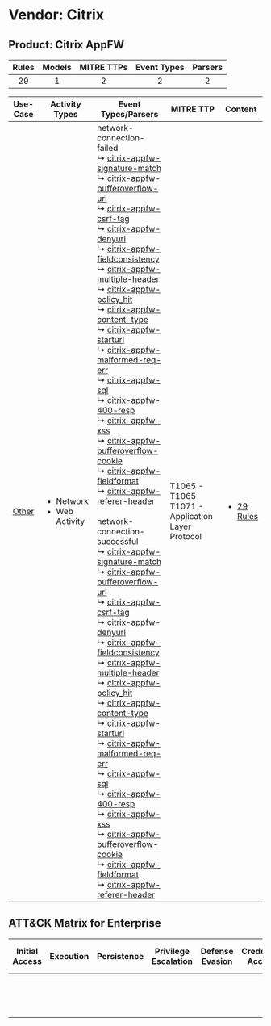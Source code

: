 Vendor: Citrix
==============
Product: Citrix AppFW
---------------------
| Rules | Models | MITRE TTPs | Event Types | Parsers |
|:-----:|:------:|:----------:|:-----------:|:-------:|
|  29   |   1    |     2      |      2      |    2    |

|                Use-Case                | Activity Types                                 | Event Types/Parsers                                                                                                                                                                                                                                                                                                                                                                                                                                                                                                                                                                                                                                                                                                                                                                                                                                                                                                                                                                                                                                                                                                                                                                                                                                                                                                                                                                                                                                                                                                                                                                                                                                                                                                                                                                                                                                                                                                                                                                                                                                                                                                                                                                                                                                                                                                                                                                                                                                                                                                                                                                                                                                                                                                                                                                                                                                                                                          | MITRE TTP                                               | Content                                                                     |
|:--------------------------------------:| ---------------------------------------------- | ------------------------------------------------------------------------------------------------------------------------------------------------------------------------------------------------------------------------------------------------------------------------------------------------------------------------------------------------------------------------------------------------------------------------------------------------------------------------------------------------------------------------------------------------------------------------------------------------------------------------------------------------------------------------------------------------------------------------------------------------------------------------------------------------------------------------------------------------------------------------------------------------------------------------------------------------------------------------------------------------------------------------------------------------------------------------------------------------------------------------------------------------------------------------------------------------------------------------------------------------------------------------------------------------------------------------------------------------------------------------------------------------------------------------------------------------------------------------------------------------------------------------------------------------------------------------------------------------------------------------------------------------------------------------------------------------------------------------------------------------------------------------------------------------------------------------------------------------------------------------------------------------------------------------------------------------------------------------------------------------------------------------------------------------------------------------------------------------------------------------------------------------------------------------------------------------------------------------------------------------------------------------------------------------------------------------------------------------------------------------------------------------------------------------------------------------------------------------------------------------------------------------------------------------------------------------------------------------------------------------------------------------------------------------------------------------------------------------------------------------------------------------------------------------------------------------------------------------------------------------------------------------------------ | ------------------------------------------------------- | --------------------------------------------------------------------------- |
| [Other](../../../UseCases/uc_other.md) | <ul><li>Network</li><li>Web Activity</li></ul> |  network-connection-failed<br> ↳ [citrix-appfw-signature-match](Parsers/parserContent_citrix-appfw-signature-match.md)<br> ↳ [citrix-appfw-bufferoverflow-url](Parsers/parserContent_citrix-appfw-bufferoverflow-url.md)<br> ↳ [citrix-appfw-csrf-tag](Parsers/parserContent_citrix-appfw-csrf-tag.md)<br> ↳ [citrix-appfw-denyurl](Parsers/parserContent_citrix-appfw-denyurl.md)<br> ↳ [citrix-appfw-fieldconsistency](Parsers/parserContent_citrix-appfw-fieldconsistency.md)<br> ↳ [citrix-appfw-multiple-header](Parsers/parserContent_citrix-appfw-multiple-header.md)<br> ↳ [citrix-appfw-policy_hit](Parsers/parserContent_citrix-appfw-policy_hit.md)<br> ↳ [citrix-appfw-content-type](Parsers/parserContent_citrix-appfw-content-type.md)<br> ↳ [citrix-appfw-starturl](Parsers/parserContent_citrix-appfw-starturl.md)<br> ↳ [citrix-appfw-malformed-req-err](Parsers/parserContent_citrix-appfw-malformed-req-err.md)<br> ↳ [citrix-appfw-sql](Parsers/parserContent_citrix-appfw-sql.md)<br> ↳ [citrix-appfw-400-resp](Parsers/parserContent_citrix-appfw-400-resp.md)<br> ↳ [citrix-appfw-xss](Parsers/parserContent_citrix-appfw-xss.md)<br> ↳ [citrix-appfw-bufferoverflow-cookie](Parsers/parserContent_citrix-appfw-bufferoverflow-cookie.md)<br> ↳ [citrix-appfw-fieldformat](Parsers/parserContent_citrix-appfw-fieldformat.md)<br> ↳ [citrix-appfw-referer-header](Parsers/parserContent_citrix-appfw-referer-header.md)<br><br> network-connection-successful<br> ↳ [citrix-appfw-signature-match](Parsers/parserContent_citrix-appfw-signature-match.md)<br> ↳ [citrix-appfw-bufferoverflow-url](Parsers/parserContent_citrix-appfw-bufferoverflow-url.md)<br> ↳ [citrix-appfw-csrf-tag](Parsers/parserContent_citrix-appfw-csrf-tag.md)<br> ↳ [citrix-appfw-denyurl](Parsers/parserContent_citrix-appfw-denyurl.md)<br> ↳ [citrix-appfw-fieldconsistency](Parsers/parserContent_citrix-appfw-fieldconsistency.md)<br> ↳ [citrix-appfw-multiple-header](Parsers/parserContent_citrix-appfw-multiple-header.md)<br> ↳ [citrix-appfw-policy_hit](Parsers/parserContent_citrix-appfw-policy_hit.md)<br> ↳ [citrix-appfw-content-type](Parsers/parserContent_citrix-appfw-content-type.md)<br> ↳ [citrix-appfw-starturl](Parsers/parserContent_citrix-appfw-starturl.md)<br> ↳ [citrix-appfw-malformed-req-err](Parsers/parserContent_citrix-appfw-malformed-req-err.md)<br> ↳ [citrix-appfw-sql](Parsers/parserContent_citrix-appfw-sql.md)<br> ↳ [citrix-appfw-400-resp](Parsers/parserContent_citrix-appfw-400-resp.md)<br> ↳ [citrix-appfw-xss](Parsers/parserContent_citrix-appfw-xss.md)<br> ↳ [citrix-appfw-bufferoverflow-cookie](Parsers/parserContent_citrix-appfw-bufferoverflow-cookie.md)<br> ↳ [citrix-appfw-fieldformat](Parsers/parserContent_citrix-appfw-fieldformat.md)<br> ↳ [citrix-appfw-referer-header](Parsers/parserContent_citrix-appfw-referer-header.md)<br> | T1065 - T1065<br>T1071 - Application Layer Protocol<br> | [<ul><li>29 Rules</li></ul>](Rules_Models/r_m_citrix_citrix_appfw_Other.md) |

ATT&CK Matrix for Enterprise
----------------------------
| Initial Access | Execution | Persistence | Privilege Escalation | Defense Evasion | Credential Access | Discovery | Lateral Movement | Collection | Command and Control                                                             | Exfiltration | Impact |
| -------------- | --------- | ----------- | -------------------- | --------------- | ----------------- | --------- | ---------------- | ---------- | ------------------------------------------------------------------------------- | ------------ | ------ |
|                |           |             |                      |                 |                   |           |                  |            | [Application Layer Protocol](https://attack.mitre.org/techniques/T1071)<br><br> |              |        |